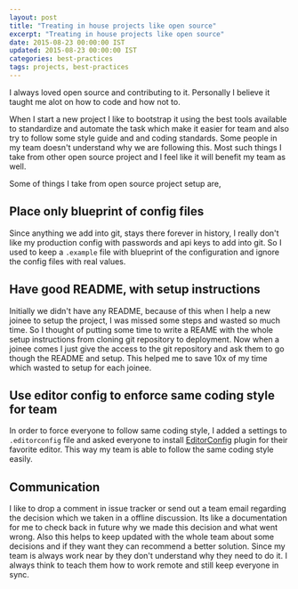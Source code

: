 ```yaml
---
layout: post
title: "Treating in house projects like open source"
excerpt: "Treating in house projects like open source"
date: 2015-08-23 00:00:00 IST
updated: 2015-08-23 00:00:00 IST
categories: best-practices
tags: projects, best-practices
---
```


I always loved open source and contributing to it. Personally I believe it taught me alot on how to code and how not to.

When I start a new project I like to bootstrap it using the best tools available to standardize and automate the task which make it easier for team and also try to follow some style guide and and coding standards. Some people in my team doesn't understand why we are following this. Most such things I take from other open source project and I feel like it will benefit my team as well. 

Some of things I take from open source project setup are,

## Place only blueprint of config files

Since anything we add into git, stays there forever in history, I really don't like my production config with passwords and api keys to add into git. So I used to keep a `.example` file with blueprint of the configuration and ignore the config files with real values.

## Have good README, with setup instructions

Initially we didn't have any README, because of this when I help a new joinee to setup the project, I was missed some steps and wasted so much time. So I thought of putting some time to write a REAME with the whole setup instructions from cloning git repository to deployment. Now when a joinee comes I just give the access to the git repository and ask them to go though the README and setup. This helped me to save 10x of my time which wasted to setup for each joinee.

## Use editor config to enforce same coding style for team

In order to force everyone to follow same coding style, I added a settings to `.editorconfig` file and asked everyone to install [EditorConfig](http://editorconfig.org/#download) plugin for their favorite editor. This way my team is able to follow the same coding style easily.

## Communication

I like to drop a comment in issue tracker or send out a team email regarding the decision which we taken in a offline discussion. Its like a documentation for me to check back in future why we made this decision and what went wrong. Also this helps to keep updated with the whole team about some decisions and if they want they can recommend a better solution. Since my team is always work near by they don't understand why they need to do it. I always think to teach them how to work remote and still keep everyone in sync.

